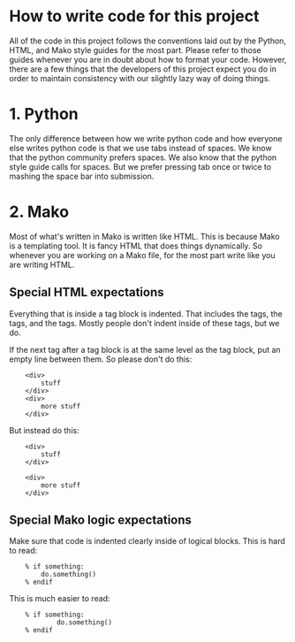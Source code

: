 # How to write code for this project
All of the code in this project follows the conventions laid out by the Python,
HTML, and Mako style guides for the most part. Please refer to those guides
whenever you are in doubt about how to format your code. However, there are a
few things that the developers of this project expect you do in order to
maintain consistency with our slightly lazy way of doing things.

# 1. Python
The only difference between how we write python code and how everyone else
writes python code is that we use tabs instead of spaces. We know that the
python community prefers spaces. We also know that the python style guide calls
for spaces. But we prefer pressing tab once or twice to mashing the space bar
into submission.

# 2. Mako
Most of what's written in Mako is written like HTML. This is because Mako is a
templating tool. It is fancy HTML that does things dynamically. So whenever you
are working on a Mako file, for the most part write like you are writing HTML.

## Special HTML expectations
Everything that is inside a tag block is indented. That includes the <html>
tags, the <head> tags, and the <body> tags. Mostly people don't indent inside of
these tags, but we do.

If the next tag after a tag block is at the same level as the tag block, put an
empty line between them. So please don't do this:

		<div>
			stuff
		</div>
		<div>
			more stuff
		</div>
		
But instead do this:

		<div>
			stuff
		</div>
		
		<div>
			more stuff
		</div>

## Special Mako logic expectations
Make sure that code is indented clearly inside of logical blocks. This is hard
to read:

		% if something:
			do.something()
		% endif
		
This is much easier to read:

		% if something:
				do.something()
		% endif